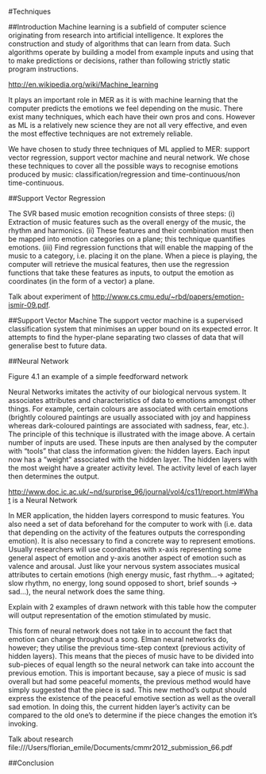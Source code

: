 #Techniques

##Introduction
Machine learning is a subfield of computer science originating from research into artificial intelligence. It explores the construction and study of algorithms that can learn from data. Such algorithms operate by building a model from example inputs and using that to make predictions or decisions, rather than following strictly static program instructions. 

http://en.wikipedia.org/wiki/Machine_learning

It plays an important role in MER as it is with machine learning that the computer predicts the emotions we feel depending on the music. There exist many techniques, which each have their own pros and cons. However as ML is a relatively new science they are not all very effective, and even the most effective techniques are not extremely reliable. 

We have chosen to study three techniques of ML applied to MER:  support vector regression, support vector machine and neural network. We chose these techniques to cover all the possible ways to recognise emotions produced by music: classification/regression and time-continuous/non time-continuous. 


##Support Vector Regression

The SVR based music emotion recognition consists of three steps: 
(i)	  Extraction of music features such as the overall energy of the music, the rhythm and harmonics.
(ii)  These features and their combination must then be mapped into emotion categories on a plane; this technique quantifies emotions.
(iii) Find regression functions that will enable the mapping of the music to a category, i.e. placing it on the plane. When a piece is playing, the computer will retrieve the musical features, then use the regression functions that take these features as inputs, to output the emotion as coordinates (in the form of a vector) a plane.


Talk about experiment of http://www.cs.cmu.edu/~rbd/papers/emotion-ismir-09.pdf.


##Support Vector Machine
The support vector machine is a supervised classification system that minimises an upper bound on its expected error. It attempts to find the hyper-plane separating two classes of data that will generalise best to future data.

##Neural Network

Figure 4.1 an example of a simple feedforward network

Neural Networks imitates the activity of our biological nervous system. It associates attributes and characteristics of data to emotions amongst other things. For example, certain colours are associated with certain emotions (brightly coloured paintings are usually associated with joy and happiness whereas dark-coloured paintings are associated with sadness, fear, etc.). The principle of this technique is illustrated with the image above. A certain number of inputs are used. These inputs are then analysed by the computer with “tools” that class the information given: the hidden layers. Each input now has a “weight” associated with the hidden layer. The hidden layers with the most weight have a greater activity level. The activity level of each layer then determines the output. 

http://www.doc.ic.ac.uk/~nd/surprise_96/journal/vol4/cs11/report.html#What is a Neural Network

In MER application, the hidden layers correspond to music features. You also need a set of data beforehand for the computer to work with (i.e. data that depending on the activity of the features outputs the corresponding emotion). It is also necessary to find a concrete way to represent emotions. Usually researchers will use coordinates with x-axis representing some general aspect of emotion and y-axis another aspect of emotion such as valence and arousal. 
Just like your nervous system associates musical attributes to certain emotions (high energy music, fast rhythm…-> agitated; slow rhythm, no energy, long sound opposed to short, brief sounds -> sad…), the neural network does the same thing. 

Explain with 2 examples of drawn network with this table how the computer will output representation of the emotion stimulated by music.

This form of neural network does not take in to account the fact that emotion can change throughout a song. Elman neural networks do, however; they utilise the previous time-step context (previous activity of hidden layers). This means that the pieces of music have to be divided into sub-pieces of equal length so the neural network can take into account the previous emotion. This is important because, say a piece of music is sad overall but had some peaceful moments, the previous method would have simply suggested that the piece is sad. This new method’s output should express the existence of the peaceful emotive section as well as the overall sad emotion.  In doing this, the current hidden layer’s activity can be compared to the old one’s to determine if the piece changes the emotion it’s invoking.

Talk about research file:///Users/florian_emile/Documents/cmmr2012_submission_66.pdf

##Conclusion
